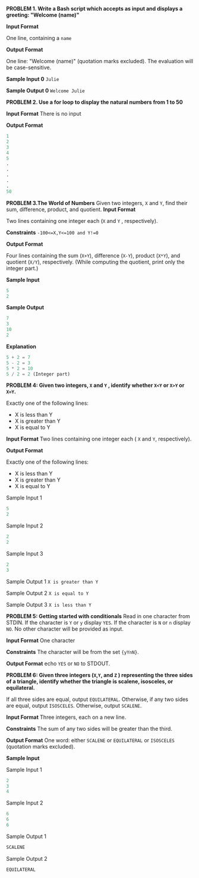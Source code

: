 **PROBLEM 1. Write a Bash script which accepts  as input and displays a greeting: "Welcome (name)"**

**Input Format**

One line, containing a `name`

**Output Format**

One line: "Welcome (name)" (quotation marks excluded).
The evaluation will be case-sensitive.

**Sample Input 0** `Julie`

**Sample Output 0** `Welcome Julie`


**PROBLEM 2. Use a for loop to display the natural numbers from 1 to 50**

**Input Format** There is no input

**Output Format**
```python
1
2
3
4
5
.
.
.
.
.
50
```

**PROBLEM 3.The World of Numbers**
Given two integers, `X` and `Y`, find their sum, difference, product, and quotient.
**Input Format**

Two lines containing one integer each (`X` and `Y` , respectively).

**Constraints**
`-100<=X,Y<=100 and Y!=0`

**Output Format**

Four lines containing the sum (`X+Y`), difference (`X-Y`), product (`X*Y`), and quotient (`X/Y`), respectively.
(While computing the quotient, print only the integer part.)

**Sample Input**
```python
5
2
```

**Sample Output**
```python
7
3
10
2
```
**Explanation**
```python
5 + 2 = 7
5 - 2 = 3
5 * 2 = 10
5 / 2 = 2 (Integer part)
```

**PROBLEM 4: Given two integers, `X` and `Y` , identify whether `X<Y` or `X>Y` or `X=Y`.**

Exactly one of the following lines:
- X is less than Y
- X is greater than Y
- X is equal to Y

**Input Format** Two lines containing one integer each ( `X` and `Y`, respectively).

**Output Format**

Exactly one of the following lines:
- X is less than Y
- X is greater than Y
- X is equal to Y

Sample Input 1
```python
5  
2
```
Sample Input 2
```python
2
2 
```
Sample Input 3
```python
2
3  
```

Sample Output 1
`X is greater than Y `

Sample Output 2
`X is equal to Y`

Sample Output 3
`X is less than Y`

**PROBLEM 5: Getting started with conditionals**
Read in one character from STDIN.
If the character is `Y` or `y` display `YES`.
If the character is `N` or `n` display `NO`.
No other character will be provided as input.

**Input Format** One character

**Constraints** The character will be from the set `{yYnN}`.

**Output Format**
echo `YES` or `NO` to STDOUT.

**PROBLEM 6: Given three integers (`X`,`Y`, and `Z` ) representing the three sides of a triangle, identify whether the triangle is scalene, isosceles, or equilateral.**

If all three sides are equal, output `EQUILATERAL`.
Otherwise, if any two sides are equal, output `ISOSCELES`.
Otherwise, output `SCALENE`.

**Input Format** Three integers, each on a new line.

**Constraints** The sum of any two sides will be greater than the third.

**Output Format** One word: either `SCALENE` or `EQUILATERAL` or `ISOSCELES` (quotation marks excluded).

**Sample Input**

Sample Input 1
```python
2
3
4
```
Sample Input 2
```python
6
6
6
```
Sample Output 1
```python
SCALENE
```
Sample Output 2
```python
EQUILATERAL
```

